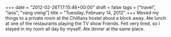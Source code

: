 +++
date = "2012-02-26T17:15:46+00:00"
draft = false
tags = ["travel", "laos", "vang vieng"]
title = "Tuesday, February 14, 2012"
+++
Moved my things to a private room at the Chilllaos hostel about a block away. Ate lunch at one of the restaurants playing the TV show Friends. Felt very tired, so I stayed in my room all day by myself. Ate dinner at the same place.
